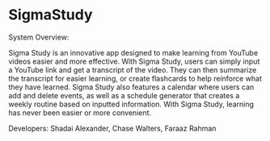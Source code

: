 # SigmaStudy

System Overview:

Sigma Study is an innovative app designed to make learning from 
YouTube videos easier and more effective. With Sigma Study, users can simply 
input a YouTube link and get a transcript of the video. They can then summarize 
the transcript for easier learning, or create flashcards to help reinforce what
they have learned. Sigma Study also features a calendar where users can add and 
delete events, as well as a schedule generator that creates a weekly routine based 
on inputted information. With Sigma Study, learning has never been easier or more convenient.

Developers: Shadai Alexander, Chase Walters, Faraaz Rahman
